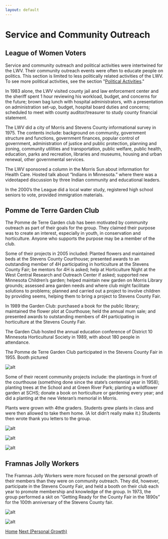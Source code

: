 ```yaml
---
layout: default
---
```

# Service and Community Outreach

## League of Women Voters

Service and community outreach and political activities were intertwined for the LWV. Their community outreach events were often to educate people on politics. This section is limited to less politically related activities of the LWV. To see more political activities, see the section "[Political Activities](liiiiiink)."

In 1983 alone, the LWV visited county jail and law enforcement center and the sheriff spent 1 hour reviewing his workload, budget, and concerns for the future; brown bag lunch with hospital administrators, with a presentation on administration set-up, budget, hospital board duties and concerns; scheduled to meet with county auditor/treasurer to study county financial statement.

The LWV did a city of Morris and Stevens County informational survey in 1975. The contents include: background on community, government structure and functions, government finances, popular control of government, administration of justice and public protection, planning and zoning, community utilities and transportation, public welfare, public health, education, parks and recreation, libraries and museums, housing and urban renewal, other governmental services.

The LWV sponsored a column in the Morris Sun about information for Health Care. Hosted talk about “Indians in Minnesota.” where there was a videotaped discussion by three Indian community and educational leaders.

In the 2000’s the League did a local water study, registered high school seniors to vote, provided immigration materials.

## Pomme de Terre Garden Club

The Pomme de Terre Garden club has been motivated by community outreach as part of their goals for the group. They claimed their purpose was to create an interest, especially in youth, in conservation and horticulture. Anyone who supports the purpose may be a member of the club.

Some of their projects in 2005 included: Planted flowers and maintained beds at the Stevens County Courthouse; presented awards to an outstanding member of 4H participating in horticulture at the Stevens County Fair; be mentors for 4H is asked; help at Horticulture Night at the West Central Research and Outreach Center if asked; supported new Minnesota Children’s garden; helped maintain new garden on Morris Library grounds; assessed area garden needs and where club might facilitate solutions to problems; planned and carried out a project to involve children by providing seems, helping them to bring a project to Stevens County Fair.

In 1989 the Garden Club: purchased a book for the public library; maintained the flower plot at Courthouse; held the annual mum sale; and presented awards to outstanding members of 4H participating in horticulture at the Stevens County Fair.

The Garden Club hosted the annual education conference of District 10 Minnesota Horticultural Society in 1989, with about 180 people in attendance.

The Pomme de Terre Garden Club participated in the Stevens County Fair in 1955. Booth pictured

![alt](https://lh3.googleusercontent.com/tUBq6vrwbRrsl0mozYxwVfwsf_4IxO5f5pVechiGDXmbFyfwgrE15a8M7CJGH3sia_N3seAacrTv03CzR-qJtIpsQw3VmWpMjDnKPQ_CUQBZTKboaDSJjjZZnoNQDOHmWVtyvuP4vsj5IxMPGjyAQ0Ft4vFvNbD6okcvQB9D-R-X3geosv84irf05AQFnFrO8eDKkByjzlKd8ylSIfeWScs3cCBs3DWchyf9TqtVORDsXB0Ij2YgVGReKMyJKoxkwAYDSIwhW5LwXByVEVwglnzybQ8I3jJ7tlMKgDqOLMzS9ZxhN3PtigSOy25sdjeNZn8cUsoPqQzetyK5UqMB9m0Y46jdcQl331aGtAq_kugvG9ONeRMelOaxRHPGUW1ssDYZW13xyM1_yCWVZ_dVVKhSF5fCluz-VvZaScI5lufDedDieLnGHKfyt3KUEAJ3gaSBFpf3Jp_4awXXA5cdYklGX6mM-UgY6VDpmjTCx2raNASg8NmdHY76NFUrK6w36GLdiduBXD5T_xAoM1BeEE29W2If_EsRuZIuJdDX7vSkuaAHP157ZT15Vc9tgIt16BDmbhOkXM3K6x0ngrqVo17Spck2BmE14kWNxTJah8NMKmV2_7B9pRFRrLLuDM88gEqiKv9T1Otgwt_lqIViiWO5CCzwK4er4AWgYy0Ct8Unle2Wu-RXGoVenrlU3P8TjkjZKLXHIdt48zNod0NcBJnrSdLKoXDkcJwM8keKvolxAlw=w1905-h1540-no)

Some of their recent community projects include: the plantings in front of the courthouse (something done since the state’s centennial year in 1958); planting trees at the School and at Green River Park; planting a wildflower garden at SCHS; donate a book on horticulture or gardening every year; and did a planting at the new Veteran’s memorial in Morris.

Plants were grown with 4the graders. Students grew plants in class and were then allowed to take them home. (A lot didn’t really make it.) Students then wrote thank you letters to the group.

![alt](https://lh3.googleusercontent.com/rJak0J4mq434PDcuRd6YyoRGBbR2FehycjX0zAdhJbZOGFpGaFTsr8ecQy6vKT4YzOiPQFhOrc_ybQs33EhAvK-h1UbLxHBZhFPMUTLq8LpEpgwp-t9HI4gnwxKOyu1WJ4_ITe1gsm1ZdAEpLYp5bYI3bmkBI2EYi7unvRVn02qVpzgo9Wd1TlCT7ktkI4WqgvmR0RDZKf-ep1HXdfAUt9laEWiyN1625z-uafTG77NetjwKLySLw_wRVfWY9V9uCyfNJ902uT1C5zB2j16kuMTUO9qoJyYK4e0g7MQMTDmx0m7bOoamuKRno-LP75UEjxqxrx2b2GXLBZy8MOUewI9YaLGnchRdmvj17ALRI9gze6mVxHTsePipf6XKwbr1CS2U2HmuIv4DeAWWkZ5m2d4qo33H_qwNFECmAGJ3d_d5ydhDPFsdifHARo2oaxnX_mLLDopLWnc5_uy4vT8a4awSC1wE-6ZOYQHoRHnIju8NeFIF-Cgj44F-mO35pGzVcIb_KqQ1ySRYRptW0dIFIOi3rVbMr0S26PnPtjXzgvKHvxkuMAqe2LZc51ac9cC3Hu7Z02Xkua0YnZ-dZtgtmkpPoO8fBZSeH4JBicSQmbSjh7XkOuNPe5EGE_e438k6FDxuUHnibb_Lfsolhq7Euy3WAi5MPKSFzH-_rfTfRHUfXXY4YaDYEg3tzsxQxtQzSGwbFQ_ipQQfOKUTmm01ONpxaGa6kEbSX_7aSqnWjOmY01M=w2050-h1540-no)

![alt](https://lh3.googleusercontent.com/ge2R-tySm4bAlTpBZQpFsY72U94EYF-rCSUiq3DKTAyAYf7OqgT8_hcs9ZIPz0YZsjw0Pr-QMULOp1c7A-S1TgqsK0gtTFqLtOvV4jj9_aWyRZRme4hPnYEwoo2bZzgy1e8YfM_I8p0ucgl2GwUWY__MAfAsR-jQ9VgDpfVxngOZOM0RQCez1xTXqhptcke5M71VhRmIe45umI8i4NMIjb_zwT6vgcVew2VEwsu2VbKIfctcT0QFP1-Y1vvHsca_ze4C06Y98eHbXfwp-FK3jDL3vY31yhqpVBXcvgpa-xIH_BKVC-sFazDF049xv6NwQdNrYHhza6k6Nm61diAbnPJJjnjm4Q6Izg1LBeoPt_4_zN0rUMHa67TbBsqIxz3PN76jZatf9Ox_9-_80pkA71JuciDePfBKY9v0w96HuV3mLFNjx6DpAiD9yAHevXxyeSLqnCH5InQOa62hHkbG5rSlJMTQNtK6eeBc21Y8_d2wItQOAaZRCoqXp-2k2sZnOhgU4fRdjMcg-dsud9PYRzW-oFexNxsnbEd9edMySTUSVYgwwMSXjwtOjHN0VRQaKAWVs-rTlMMfsnDr7P_arOfT2Em1v70iVTUV9u4NykinX1rcK34R2Lj4pz5UKT3AQX4xeDa1I3ZldAf8mgKoIs71ZbjGLTHD_B5HpcKg2EZRRkX07dp55XtPYQRZi1Qn0dmPl0W0YedGeJm5GMkQ9nwKPvLxjXt9iVYmuxP2TgIdyjg=w1173-h1540-no)

![alt](https://lh3.googleusercontent.com/6w_t5J7Lm-KSF0HbvkCyac3j6IywiKqh8Japxf7NIYH3s1Qw1Urb5rKYE8OBZBKSlJQhVjBxbSDseDc6qxcuZuOAveoSNUdr2Afk9khAEcakA9AxV1o615iSTh-OKHCFPn-DHLbpwU0NXHJdPi1kPrzr_x1gSGZVkJMzWc-CIG2NLTdW7fXR_FZQT3tHZsChu9xvhf0P2e8v6wItki3l_45XrV7OEaio9AL6uDnCpksJEE7Hxot8icJucLoyIsJu7Do9S_Vc3oN9GEe9omqcKrGIZUtr1MUwOLVGP9DtwXso66RCzCTgyOB_nRSJANxlWrW7e5EZ5TFCd-rMZEK07XLQH24bJyAKmT_zEx8xtbx-qJNRULWL3zw_f-dF2btJXQXBjy0x2RlOh1e6PwjWHYPyx37iTHGsICF9F-LYV0mmsi2-CT5ZgWaGvJXfR-y1De1URjqy0yRAnAiQZfcDwGNndTj5rvIRWjZdqgdUwYZrATnswBG9QQQShehcJIhv0efdRV5bSHZziwOeW4-u5jKyJnVwk9JgYO73bvTzAgUEaaArz9eEC686_8Y2hilF3o6I0PQm1EKbD01qYMXdINLnVfdpjNSWnP5Vr-ilPQaJqFv2JP4cwkyjFyCHTn2RborIiqgdkfF2YsDpY9kAA1WankCRb1Xmz9nDHA-2js9ZB4viCdLnZ4OeumBrfdBDJ74YeYBEp6GhCvQIpSwKJauct5iQlkDzP9loeTd9UtZZmuc=w1103-h1540-no)

## Framnas Jolly Workers

The Framnas Jolly Workers were more focused on the personal growth of their members than they were on community outreach. They did, however, participate in the Stevens County Fair, and held a booth on their club each year to promote membership and knowledge of the group. In 1973, the group performed a skit on “Getting Ready for the County Fair in the 1890s” for the 100th anniversary of the Stevens County fair. 

![alt](https://lh3.googleusercontent.com/EjAbXKGAfjhkfBu5xnFtAoLfLlbQDD72oQdyaZIC7V_8oVWEqemdvfHjsdPWiVhHLVjucSmOnMwDU-kW-q0yJsp6M6QEJVLVsC8XvLTt_7zPyyQnuwD85x8p-jGpWggQvtE2YN8CDD17X1gHs1b3uQYOS_lEd7EoYlcZ2hkJ5LivwX2l6uQcoUIM8qbGmBOczjT1lSmr6K-V-jegUDByxzC87dnZMicSPFSNQReCR4xBNdcFnKLtbRVtncMhONI7dOdxMbldUE3cjbH0mMv7dHPk9eaKAOuFKJux0Gx7rfflIzjZ4BJRseSjgW_BvX00dO4DLobRkajpEuth9QrJdlf_gN4XKrQqqycjHkiMgE-f2zkWfmIdSWoS9NqR2R0ygHNtveFb9HBQeuHX0lOIqQwuycZKGEIWipyg8UYmCQl4rZ6Qb1Qo2b4m7NIJIDcDaZLdYHSsIQ7LAQWFlq-Lj3aRiK9x_pykoyzuJ2XEX7emhqO_nWjU3Zt50WY6LTmNjKWwSq34XoQaRCg5T0yeJu_Nek__bNurIkCdxvZTFNfgWUr2zEfEpdN_SvTgY9zhBRZ5SJMHV3hNnR7rHDU5LoFF2HoKR9bd99uoKdE8V6qyOAwzLvnWi54JFK10dIzD37YjTkuU782kIYdHGWlNbdHwHo34AA1bkFkzkee44WdHyN_I3oJcjsWBsJTEyIAE1qIbw8GwOhBEpBwm47SLuzyOoRXwO3XTJfe1aRvu-xvkn_4=w2163-h1540-no)

![alt](https://lh3.googleusercontent.com/ZVSwBdcOvfT5CbaR6vn1H2AtVtewQbP7fdsMNi1H4IJkcPoaTppndMLt_wurck6K7aT3Qb-NJfxnWkCmpwDH1NxPdRjbLfzaV8e4D9iDfXN-jLmUuVGXwIhz4uwTPgWAS55MYicGNyCg9WfFkGvqW5vFoS-dGGwvgMAJ1mQ5pjYLG18MTFc23yZokcBLaB_u8-8blWnQLQhguJGeP942fdxkcHh2snmEvvTP4N3sP61QVoHX9P_br6GVAmsfO_uLCWeOzMA9DJiBz0WOEhDrahAkFZeeyFjx_i53LE7gC7NdCJhWYTL-kZwSXBV_EpU2hnniG-G0dEJAYV06O8i9gWI1dLX5xR0oVnn1KjLvacnz9GyC5ZsWLRiCuPyBvwyDvo8qgpNGlB1e5lkz3UeQzLx2iKwEkLcJ2hwRxhN9uCx3EBOLQyOFLhtXuj1MFqy3ZHiYJOUnBdbmGPfIRRaQAX8g8Dhi6_Hrg-wITKoxf3pOzkv2spP0W_os3vh4z9qOZvYNOulh6q_lGBHpglHIToiMJ9hOBKi6CVMuNi22USBf3PPoyK_XmR4TB22i8biPwdCUhONyVecx0Bl0QRtTTvWT7sLc4KCA-QcujfpMqo2PGZEScuVTcLuw713rqETVQoabc9fCaFG9oiSfmyrrVF0zxEXuu2AAL6XOWb7VQk4Wt8r1E5IOknHV9MGns6XIZxlv9av9QNCPrrWfZ4miHE6_og7XvsedbMDoxKfS5dE_E44=w1423-h1540-no)


[Home](/index.md) 		[Next (Personal Growth)](/Growth.md)